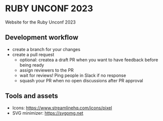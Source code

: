 # RUBY UNCONF 2023

Website for the Ruby Unconf 2023

## Development workflow

- create a branch for your changes
- create a pull request
  - optional: createa a draft PR when you want to have feedback before being ready
  - assign reviewers to the PR
  - wait for reviews! Ping people in Slack if no response
  - squash your PR when no open discussions after PR approval

## Tools and assets

- Icons: https://www.streamlinehq.com/icons/pixel
- SVG minimizer: https://svgomg.net
